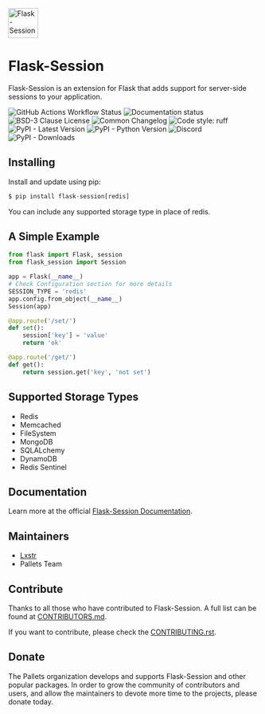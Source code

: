 <img src="https://raw.githubusercontent.com/pallets-eco/flask-session/main/docs/_static/icon/favicon-192x192.png" width="60" height="60" alt="Flask-Session">

# Flask-Session

Flask-Session is an extension for Flask that adds support for server-side sessions to your application.

![GitHub Actions Workflow Status](https://img.shields.io/github/actions/workflow/status/pallets-eco/flask-session/test.yaml?logo=github)
![Documentation status](https://img.shields.io/readthedocs/flask-session?logo=readthedocs)
![BSD-3 Clause License](https://img.shields.io/github/license/pallets-eco/flask-session?logo=bsd)
![Common Changelog](https://common-changelog.org/badge.svg)
![Code style: ruff](https://img.shields.io/endpoint?url=https://raw.githubusercontent.com/astral-sh/ruff/main/assets/badge/v2.json&label=style)
![PyPI - Latest Version](https://img.shields.io/pypi/v/flask-session.svg?logo=pypi)
![PyPI - Python Version](https://img.shields.io/badge/dynamic/json?query=info.requires_python&label=python&logo=python&url=https%3A%2F%2Fpypi.org%2Fpypi%2Fflask-session%2Fjson)
![Discord](https://img.shields.io/discord/531221516914917387?logo=discord)
![PyPI - Downloads](https://img.shields.io/pypi/dm/flask-session?logo=pypi)

## Installing

Install and update using pip:

```py
$ pip install flask-session[redis]
```

You can include any supported storage type in place of redis.

## A Simple Example

```py
from flask import Flask, session
from flask_session import Session

app = Flask(__name__)
# Check Configuration section for more details
SESSION_TYPE = 'redis'
app.config.from_object(__name__)
Session(app)

@app.route('/set/')
def set():
    session['key'] = 'value'
    return 'ok'

@app.route('/get/')
def get():
    return session.get('key', 'not set')
```

## Supported Storage Types

-   Redis
-   Memcached
-   FileSystem
-   MongoDB
-   SQLALchemy
-   DynamoDB
-   Redis Sentinel

## Documentation

Learn more at the official [Flask-Session Documentation](https://flask-session.readthedocs.io/en/latest/).

## Maintainers

-   [Lxstr](https://github.com/Lxstr)
-   Pallets Team

## Contribute

Thanks to all those who have contributed to Flask-Session. A full list can be found at [CONTRIBUTORS.md](https://github.com/pallets-eco/flask-session/blob/development/CONTRIBUTORS.md).

If you want to contribute, please check the [CONTRIBUTING.rst](https://github.com/pallets-eco/flask-session/blob/development/CONTRIBUTING.rst).

## Donate

The Pallets organization develops and supports Flask-Session and other popular packages. In order to grow the community of contributors and users, and allow the maintainers to devote more time to the projects, please donate today.
